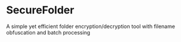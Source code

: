 # SecureFolder
A simple yet efficient folder encryption/decryption tool with filename obfuscation and batch processing
